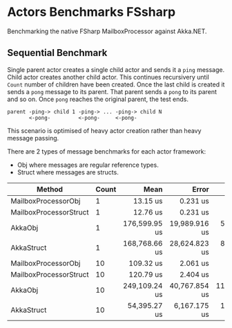 # Actors Benchmarks FSsharp

Benchmarking the native FSharp MailboxProcessor against Akka.NET. 

## Sequential Benchmark

Single parent actor creates a single child actor and sends it a `ping` message. Child actor creates another child actor. This continues recursivery until `Count` number of children have been created. Once the last child is created it sends a `pong` message to its parent. That parent sends a `pong` to its parent and so on. Once `pong` reaches the original parent, the test ends. 
```
parent -ping-> child 1 -ping-> ... -ping-> child N
       <-pong-         <-pong-     <-pong-
```
This scenario is optimised of heavy actor creation rather than heavy message passing. 

There are 2 types of message benchmarks for each actor framework:
* Obj where messages are regular reference types.
* Struct where messages are structs.

|                 Method | Count |          Mean |         Error |         StdDev |        Median |     Gen0 |    Gen1 |    Gen2 |  Allocated |
|----------------------- |------ |--------------:|--------------:|---------------:|--------------:|---------:|--------:|--------:|-----------:|
|    MailboxProcessorObj |     1 |      13.15 us |      0.231 us |       0.216 us |      13.20 us |   1.2360 |  0.0153 |       - |    5.02 KB |
| MailboxProcessorStruct |     1 |      12.76 us |      0.231 us |       0.216 us |      12.80 us |   1.2207 |  0.0153 |       - |    4.98 KB |
|                AkkaObj |     1 | 176,599.95 us | 19,989.916 us |  56,053.869 us | 177,267.60 us | 765.6250 | 93.7500 | 15.6250 | 4587.36 KB |
|             AkkaStruct |     1 | 168,768.66 us | 28,624.823 us |  83,951.651 us | 199,021.42 us | 781.2500 | 93.7500 | 15.6250 | 4588.36 KB |
|    MailboxProcessorObj |    10 |     109.32 us |      2.061 us |       2.205 us |     108.65 us |   7.2021 |  0.1221 |       - |   29.14 KB |
| MailboxProcessorStruct |    10 |     120.79 us |      2.404 us |       6.859 us |     121.69 us |   7.0801 |       - |       - |   28.98 KB |
|                AkkaObj |    10 | 249,109.24 us | 40,767.854 us | 119,565.059 us | 231,851.40 us | 796.8750 | 78.1250 | 15.6250 | 4775.69 KB |
|             AkkaStruct |    10 |  54,395.27 us |  6,167.175 us |  17,892.092 us |  55,149.53 us | 812.5000 |       - |       - | 4775.95 KB |

